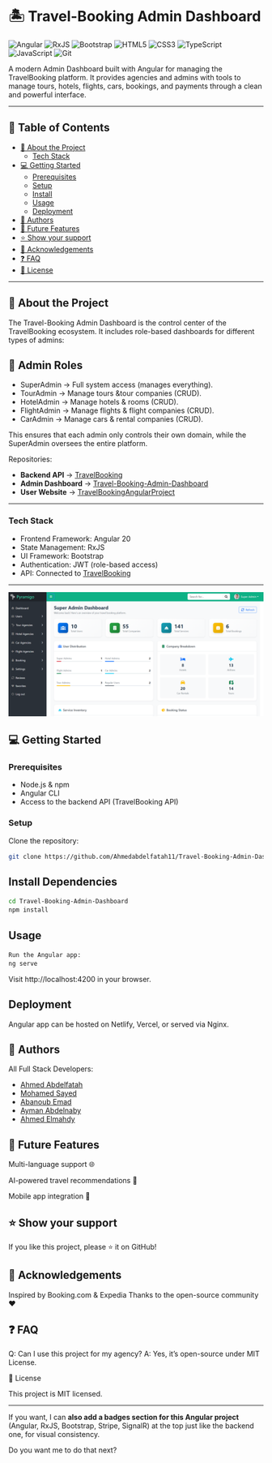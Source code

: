 # 🏝️ Travel-Booking Admin Dashboard

![Angular](https://img.shields.io/badge/Angular-DB0D12)
![RxJS](https://img.shields.io/badge/RxJS-FF5733)
![Bootstrap](https://img.shields.io/badge/Bootstrap-7952B3)
![HTML5](https://img.shields.io/badge/HTML5-E34F26)
![CSS3](https://img.shields.io/badge/CSS3-1572B6)
![TypeScript](https://img.shields.io/badge/TypeScript-3178C6)
![JavaScript](https://img.shields.io/badge/JavaScript-F7DF1E)
![Git](https://img.shields.io/badge/Git-F05032)



A modern Admin Dashboard built with Angular for managing the TravelBooking platform.
It provides agencies and admins with tools to manage tours, hotels, flights, cars, bookings, and payments through a clean and powerful interface.

---

## 📗 Table of Contents
- [📖 About the Project](#-about-the-project)
  - [Tech Stack](#tech-stack)
- [💻 Getting Started](#-getting-started)
  - [Prerequisites](#prerequisites)
  - [Setup](#setup)
  - [Install](#install)
  - [Usage](#usage)
  - [Deployment](#deployment)
- [👥 Authors](#-authors)
- [🔭 Future Features](#-future-features)
- [⭐️ Show your support](#-show-your-support)
- [🙏 Acknowledgements](#-acknowledgements)
- [❓ FAQ](#-faq)
- [📝 License](#-license)

---

## 📖 About the Project

The Travel-Booking Admin Dashboard is the control center of the TravelBooking ecosystem.
It includes role-based dashboards for different types of admins:

## 👤 Admin Roles

- SuperAdmin → Full system access (manages everything).
- TourAdmin → Manage tours &tour companies (CRUD).
- HotelAdmin → Manage hotels & rooms (CRUD).
- FlightAdmin → Manage flights & flight companies (CRUD).
- CarAdmin → Manage cars & rental companies (CRUD).

This ensures that each admin only controls their own domain, while the SuperAdmin oversees the entire platform.

Repositories:
- **Backend API** → [TravelBooking](https://github.com/Ahmedabdelfatah11/TravelBooking)  
- **Admin Dashboard** → [Travel-Booking-Admin-Dashboard](https://github.com/Ahmedabdelfatah11/Travel-Booking-Admin-Dashboard)  
- **User Website** → [TravelBookingAngularProject](https://github.com/Ahmedabdelfatah11/TravelBookingAngularProject)

---

### Tech Stack
- Frontend Framework: Angular 20
- State Management: RxJS
- UI Framework: Bootstrap
- Authentication: JWT (role-based access)
- API: Connected to [TravelBooking](https://github.com/Ahmedabdelfatah11/TravelBooking)  
---
![TravelBooking Screenshot](public/img/screen.png)

## 💻 Getting Started

### Prerequisites
- Node.js & npm  
- Angular CLI  
- Access to the backend API (TravelBooking API)

### Setup
Clone the repository:

```bash
git clone https://github.com/Ahmedabdelfatah11/Travel-Booking-Admin-Dashboard.git
```

## Install Dependencies
``` bash
cd Travel-Booking-Admin-Dashboard
npm install
```

## Usage
``` bash
Run the Angular app:
ng serve
```
Visit http://localhost:4200 in your browser.


## Deployment

Angular app can be hosted on Netlify, Vercel, or served via Nginx.


## 👥 Authors

All Full Stack Developers:

- [Ahmed Abdelfatah](https://github.com/Ahmedabdelfatah11)
- [Mohamed Sayed](https://github.com/mohamed200184)
- [Abanoub Emad](https://github.com/Abanoubemad21)
- [Ayman Abdelnaby](https://github.com/AymanAbdelnaby12)
- [Ahmed Elmahdy](https://github.com/ahmedelmahdy77)

## 🔭 Future Features

Multi-language support 🌐

AI-powered travel recommendations 🤖

Mobile app integration 📱

## ⭐️ Show your support

If you like this project, please ⭐ it on GitHub!

## 🙏 Acknowledgements

Inspired by Booking.com & Expedia
Thanks to the open-source community ❤️

## ❓ FAQ

Q: Can I use this project for my agency?
A: Yes, it’s open-source under MIT License.

📝 License

This project is MIT licensed.


---

If you want, I can **also add a badges section for this Angular project** (Angular, RxJS, Bootstrap, Stripe, SignalR) at the top just like the backend one, for visual consistency.  

Do you want me to do that next?



